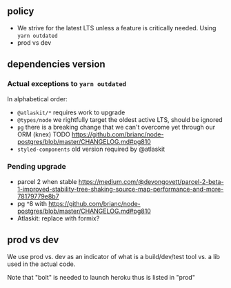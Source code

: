 
## policy

* We strive for the latest LTS unless a feature is critically needed. Using `yarn outdated`
* prod vs dev


## dependencies version

### Actual exceptions to `yarn outdated`

In alphabetical order:
* `@atlaskit/*` requires work to upgrade
* `@types/node` we rightfully target the oldest active LTS, should be ignored
* `pg` there is a breaking change that we can't overcome yet through our ORM (knex) TODO https://github.com/brianc/node-postgres/blob/master/CHANGELOG.md#pg810
* `styled-components` old version required by @atlaskit

### Pending upgrade

* parcel 2 when stable https://medium.com/@devongovett/parcel-2-beta-1-improved-stability-tree-shaking-source-map-performance-and-more-78179779e8b7
* pg ^8 with https://github.com/brianc/node-postgres/blob/master/CHANGELOG.md#pg810
* Atlaskit: replace with formix?

## prod vs dev

We use prod vs. dev as an indicator of what is a build/dev/test tool vs. a lib used in the actual code.

Note that "bolt" is needed to launch heroku thus is listed in "prod"
